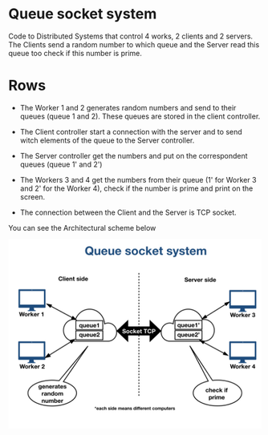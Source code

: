 # Queue socket system
Code to Distributed Systems that control 4 works, 2 clients and 2 servers. The Clients send a random number to which queue and the Server read this queue too check if this number is prime.

# Rows

 - The Worker 1 and 2 generates random numbers and send to their queues (queue 1 and 2). These queues are stored in the client controller.

 - The Client controller start a connection with the server and to send witch elements of the queue to the Server controller.

 - The Server controller get the numbers and put on the correspondent queues (queue 1' and 2')

 - The Workers 3 and 4 get the numbers from their queue (1' for Worker 3 and 2' for the Worker 4), check if the number is prime and print on the screen.

 - The connection between the Client and the Server is TCP socket.

You can see the Architectural scheme below

![alt text](Figures/Architecturalscheme.png)

